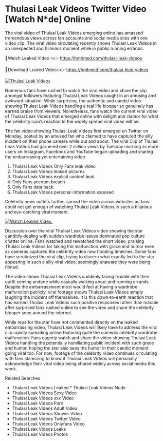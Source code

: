 ﻿# Thulasi Leak Videos Twitter Video [Watch N*de] Online

The viral video of ﻿Thulasi Leak Videos emerging online has amassed tremendous views across fan accounts and social media sites with one video clip. The viral video circulating recently shows ﻿Thulasi Leak Videos in an unexpected and hilarious moment while in public running errands. 

🔴Watch Leaked Video 🔥👉  https://hmhmed.com/thulasi-leak-videos 

🔴Download Leaked Video🔥👉  https://hmhmed.com/thulasi-leak-videos 

[![Thulasi Leak Videos](https://i.imgur.com/dJHk4Zq.gif)](https://hmhmed.com/thulasi-leak-videos)

Numerous fans have rushed to watch the viral video and share the clip amongst followers featuring ﻿Thulasi Leak Videos caught in an amusing and awkward situation. While surprising, the authentic and candid video showing ﻿Thulasi Leak Videos handling a real life blooper so genuinely has earned praise from viewers. Nonetheless, fans watch the current viral video of ﻿Thulasi Leak Videos that emerged online with delight and clamor for what the celebrity icon’s reaction to the widely spread viral video will be.

The fan video showing ﻿Thulasi Leak Videos first emerged on Twitter on Monday, posted by an amused fan who claimed to have captured the silly incident on their phone camera while out and about. The viral Clip of ﻿Thulasi Leak Videos had garnered over 2 million views by Tuesday morning as more users on Instagram, Facebook and YouTube began uploading and sharing the embarrassing yet entertaining video. 

1. ﻿Thulasi Leak Videos Only Fans leak video
2. ﻿Thulasi Leak Videos leaked pictures
3. ﻿Thulasi Leak Videos explicit content leak
4. Only Fans account breach
5. Only Fans data hack
6. ﻿Thulasi Leak Videos personal information exposed

Celebrity news outlets further spread the video across websites as fans could not get enough of watching ﻿Thulasi Leak Videos in such a hilarious and eye-catching viral moment. 

[![Watch Leaked Video.](https://miro.medium.com/v2/resize:fit:828/format:webp/1*cilzJN44JGOrTw9NJCrNHA.gif "Watch Leaked Video")](https://hmhmed.com/thulasi-leak-videos)

Discussion over the viral ﻿Thulasi Leak Videos video showing the star candidly dealing with sudden wardrobe issues dominated pop culture chatter online. Fans watched and rewatched the short video, praising ﻿Thulasi Leak Videos for taking the malfunction with grace and humor even as cameras captured the celebrity video now flooding timelines. Some fans have scrutinized the viral clip, trying to discern what exactly led to the star appearing in such a silly viral video, seemingly unaware they were being filmed.

The video shows ﻿Thulasi Leak Videos suddenly facing trouble with their outfit coming undone while casually walking about and running errands. Despite the embarrassment most would feel at having a wardrobe malfunction publicly, viral footage shows ﻿Thulasi Leak Videos simply laughing the incident off themselves. It is this down-to-earth reaction that has earned ﻿Thulasi Leak Videos such positive responses rather than ridicule after surprised fans rushed online to see the video and share the celebrity blooper seen around the internet.  

While reps for the star have not commented directly on the leaked embarrassing video, ﻿Thulasi Leak Videos will likely have to address the viral clip rapidly spreading online featuring quite the comedic celebrity wardrobe malfunction. Fans eagerly watch and share the video showing ﻿Thulasi Leak Videos handling the potentially humiliating public incident with such grace and humor, hoping the star also sees the humor in their candid moment going viral too. For now, footage of the celebrity video continues circulating with fans clamoring to know if ﻿Thulasi Leak Videos will personally acknowledge their viral video being shared widely across social media this week.

Related Searches
* ﻿Thulasi Leak Videos Leaked
﻿* Thulasi Leak Videos Nude
* ﻿Thulasi Leak Videos Sexy Video
* ﻿Thulasi Leak Videos xxx Video
* ﻿Thulasi Leak Videos Porn
* ﻿Thulasi Leak Videos Adult Video
* ﻿Thulasi Leak Videos Shower Video
* ﻿Thulasi Leak Videos Twitter Video
* ﻿Thulasi Leak Videos Onlyfans Video
* ﻿Thulasi Leak Videos Leaks
* ﻿Thulasi Leak Videos Photos